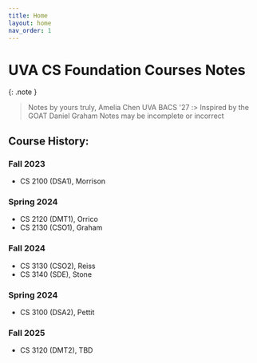 ```yaml
---
title: Home
layout: home
nav_order: 1
---
```

# UVA CS Foundation Courses Notes

{: .note }
> Notes by yours truly, Amelia Chen UVA BACS '27 :>
> Inspired by the GOAT Daniel Graham
> Notes may be incomplete or incorrect

## Course History:
### Fall 2023
- CS 2100 (DSA1), Morrison

### Spring 2024
- CS 2120 (DMT1), Orrico
- CS 2130 (CSO1), Graham

### Fall 2024
- CS 3130 (CSO2), Reiss
- CS 3140 (SDE), Stone

### Spring 2024
- CS 3100 (DSA2), Pettit

### Fall 2025
- CS 3120 (DMT2), TBD